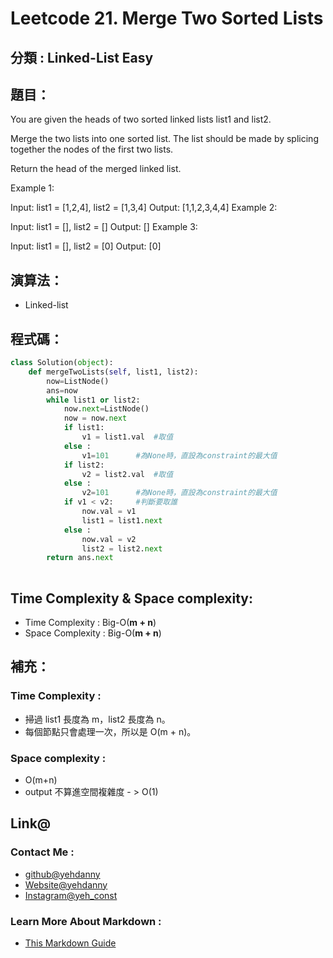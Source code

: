 # Leetcode  21. Merge Two Sorted Lists

## 分類 : Linked-List Easy

## 題目：
You are given the heads of two sorted linked lists list1 and list2.

Merge the two lists into one sorted list. The list should be made by splicing together the nodes of the first two lists.

Return the head of the merged linked list.

Example 1:

Input: list1 = [1,2,4], list2 = [1,3,4]
Output: [1,1,2,3,4,4]
Example 2:

Input: list1 = [], list2 = []
Output: []
Example 3:

Input: list1 = [], list2 = [0]
Output: [0]

## 演算法：
- Linked-list

## 程式碼：
```python
class Solution(object):
    def mergeTwoLists(self, list1, list2):
        now=ListNode()
        ans=now
        while list1 or list2:
            now.next=ListNode()
            now = now.next
            if list1:
                v1 = list1.val  #取值
            else :
                v1=101      #為None時，直設為constraint的最大值
            if list2:
                v2 = list2.val  #取值
            else :
                v2=101      #為None時，直設為constraint的最大值
            if v1 < v2:     #判斷要取誰
                now.val = v1
                list1 = list1.next
            else :
                now.val = v2
                list2 = list2.next
        return ans.next
        
```
## Time Complexity & Space complexity:
- Time Complexity   :   Big-O(__m + n__)
- Space Complexity   :  Big-O(__m + n__)

## 補充：
### Time Complexity :
- 掃過 list1 長度為 m，list2 長度為 n。
- 每個節點只會處理一次，所以是 O(m + n)。
### Space complexity :
- O(m+n)
- output 不算進空間複雜度 - > O(1)

## Link@
### Contact Me : 
- [github@yehdanny](https://github.com/yehdanny)
- [Website@yehdanny](https://yehdanny.github.io/mypage/html/index.html)
- [Instagram@yeh_const](https://www.instagram.com/yeh_const?igsh=MTVlNTl2eGVkeWI2MA%3D%3D&utm_source=qr)
### Learn More About Markdown :
- [This Markdown Guide](https://www.markdownguide.org/)
